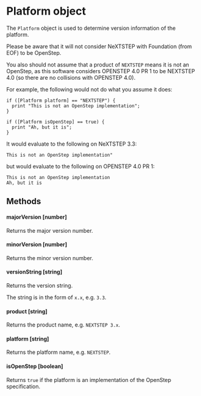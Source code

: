 # Platform object
The `Platform` object is used to determine version information of the
platform.


Please be aware that it will not consider NeXTSTEP with Foundation
(from EOF) to be OpenStep.

You also should not assume that a product of `NEXTSTEP` means it is
not an OpenStep, as this software considers OPENSTEP 4.0 PR 1 to be
NEXTSTEP 4.0 (so there are no collisions with OPENSTEP 4.0).

For example, the following would not do what you assume it does:

```objc
if ([Platform platform] == "NEXTSTEP") {
  print "This is not an OpenStep implementation";
}

if ([Platform isOpenStep] == true) {
  print "Ah, but it is";
}
```

It would evaluate to the following on NeXTSTEP 3.3:
```
This is not an OpenStep implementation"
```
but would evaluate to the following on OPENSTEP 4.0 PR 1:
```
This is not an OpenStep implementation
Ah, but it is
```

## Methods

#### majorVersion [number]
Returns the major version number.

#### minorVersion [number]
Returns the minor version number.

#### versionString [string]
Returns the version string.

The string is in the form of `x.x`, e.g. `3.3`.

#### product [string]
Returns the product name, e.g. `NEXTSTEP 3.x`.

#### platform [string]
Returns the platform name, e.g. `NEXTSTEP`.

#### isOpenStep [boolean]
Returns `true` if the platform is an implementation of the OpenStep
specification.

